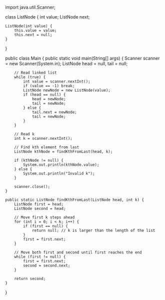 import java.util.Scanner;

class ListNode {
    int value;
    ListNode next;
    
    ListNode(int value) {
        this.value = value;
        this.next = null;
    }
}

public class Main {
    public static void main(String[] args) {
        Scanner scanner = new Scanner(System.in);
        ListNode head = null, tail = null;
        
        // Read linked list
        while (true) {
            int value = scanner.nextInt();
            if (value == -1) break;
            ListNode newNode = new ListNode(value);
            if (head == null) {
                head = newNode;
                tail = newNode;
            } else {
                tail.next = newNode;
                tail = newNode;
            }
        }
        
        // Read k
        int k = scanner.nextInt();
        
        // Find kth element from last
        ListNode kthNode = findKthFromLast(head, k);
        
        if (kthNode != null) {
            System.out.println(kthNode.value);
        } else {
            System.out.println("Invalid k");
        }
        
        scanner.close();
    }
    
    public static ListNode findKthFromLast(ListNode head, int k) {
        ListNode first = head;
        ListNode second = head;
        
        // Move first k steps ahead
        for (int i = 0; i < k; i++) {
            if (first == null) {
                return null; // k is larger than the length of the list
            }
            first = first.next;
        }
        
        // Move both first and second until first reaches the end
        while (first != null) {
            first = first.next;
            second = second.next;
        }
        
        return second;
    }
}
